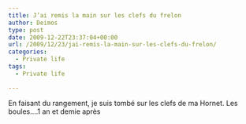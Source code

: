 ```yaml
---
title: J’ai remis la main sur les clefs du frelon
author: Deimos
type: post
date: 2009-12-22T23:37:04+00:00
url: /2009/12/23/jai-remis-la-main-sur-les-clefs-du-frelon/
categories:
  - Private life
tags:
  - Private life

---
```


En faisant du rangement, je suis tombé sur les clefs de ma Hornet. Les boules….1 an et demie après

